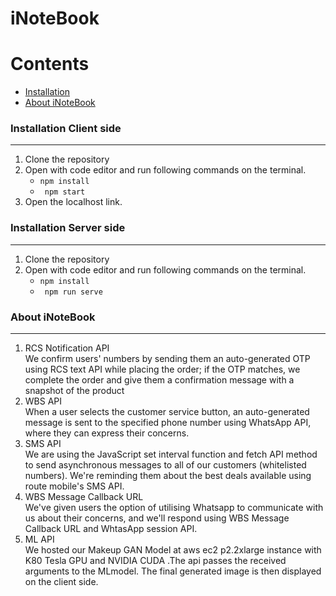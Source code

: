 # iNoteBook 

Contents
========

 * [Installation](#installation)
 * [About iNoteBook](#About-iNoteBook)


### Installation Client side
---

1. Clone the repository
2. Open with code editor and run following commands on the terminal.
    + ` npm install `
    + ` npm start`
3. Open the localhost link.

### Installation Server side
---

1. Clone the repository
2. Open with code editor and run following commands on the terminal.
    + ` npm install `
    + ` npm run serve`

### About iNoteBook
---
<ol>
<li>RCS Notification API <br/>
We confirm users' numbers by sending them an auto-generated OTP using RCS text API while placing the order; if the OTP matches, we complete the order and give them a confirmation message with a snapshot of the product
<br/>
<li>WBS API
<br/>
When a user selects the customer service button, an auto-generated message is sent to the specified phone number using WhatsApp API, where they can express their concerns.
<br/>
<li>SMS API
<br/>
We are using the JavaScript set interval function and fetch API method to send asynchronous messages to all of our customers (whitelisted numbers). We're reminding them about the best deals available using route mobile's SMS API.
<br/>
<li>WBS Message Callback URL
<br/>
We've given users the option of utilising Whatsapp to communicate with us about their concerns, and we'll respond using WBS Message Callback URL and WhtasApp session API.
<br/>    
<li>ML API
<br/>
We hosted our Makeup GAN Model at aws ec2 p2.2xlarge instance with K80 Tesla GPU and NVIDIA CUDA .The api passes the received arguments to the MLmodel.
The final generated image is then displayed on the client side.
</ol>

